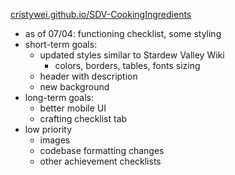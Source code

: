 [cristywei.github.io/SDV-CookingIngredients](https://cristywei.github.io/SDV-CookingIngredients/)<br>

- as of 07/04: functioning checklist, some styling
- short-term goals:
    - updated styles similar to Stardew Valley Wiki
        - colors, borders, tables, fonts sizing
    - header with description
    - new background
- long-term goals:
    - better mobile UI
    - crafting checklist tab
- low priority
    - images
    - codebase formatting changes
    - other achievement checklists
<br>
